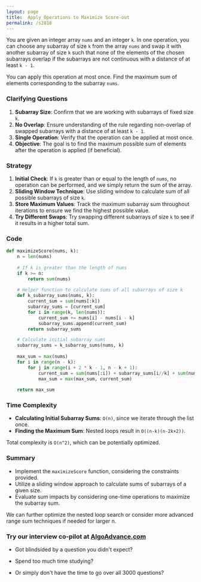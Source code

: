 ```yaml
---
layout: page
title:  Apply Operations to Maximize Score-out
permalink: /s2818
---
```


You are given an integer array `nums` and an integer `k`. In one operation, you can choose any subarray of size `k` from the array `nums` and swap it with another subarray of size `k` such that none of the elements of the chosen subarrays overlap if the subarrays are not continuous with a distance of at least `k - 1`. 

You can apply this operation at most once. Find the maximum sum of elements corresponding to the subarray `nums`.

### Clarifying Questions

1. **Subarray Size**: Confirm that we are working with subarrays of fixed size `k`.
2. **No Overlap**: Ensure understanding of the rule regarding non-overlap of swapped subarrays with a distance of at least `k - 1`.
3. **Single Operation**: Verify that the operation can be applied at most once.
4. **Objective**: The goal is to find the maximum possible sum of elements after the operation is applied (if beneficial).

### Strategy

1. **Initial Check**: If `k` is greater than or equal to the length of `nums`, no operation can be performed, and we simply return the sum of the array. 
2. **Sliding Window Technique**: Use sliding window to calculate sum of all possible subarrays of size `k`.
3. **Store Maximum Values**: Track the maximum subarray sum throughout iterations to ensure we find the highest possible value.
4. **Try Different Swaps**: Try swapping different subarrays of size `k` to see if it results in a higher total sum.

### Code
```python
def maximizeScore(nums, k):
    n = len(nums)
    
    # If k is greater than the length of nums
    if k >= n:
        return sum(nums)
    
    # Helper function to calculate sums of all subarrays of size k
    def k_subarray_sums(nums, k):
        current_sum = sum(nums[:k])
        subarray_sums = [current_sum]
        for i in range(k, len(nums)):
            current_sum += nums[i] - nums[i - k]
            subarray_sums.append(current_sum)
        return subarray_sums

    # Calculate initial subarray sums
    subarray_sums = k_subarray_sums(nums, k)
    
    max_sum = max(nums)
    for i in range(n - k):
        for j in range(i + 2 * k - 1, n - k + 1):
            current_sum = sum(nums[:i]) + subarray_sums[i//k] + sum(nums[(i+k):j]) + subarray_sums[j//k] + sum(nums[(j+k):])
            max_sum = max(max_sum, current_sum)
    
    return max_sum
```

### Time Complexity

- **Calculating Initial Subarray Sums**: `O(n)`, since we iterate through the list once.
- **Finding the Maximum Sum**: Nested loops result in `O((n-k)(n-2k+2))`.

Total complexity is `O(n^2)`, which can be potentially optimized.

### Summary
- Implement the `maximizeScore` function, considering the constraints provided.
- Utilize a sliding window approach to calculate sums of subarrays of a given size.
- Evaluate sum impacts by considering one-time operations to maximize the subarray sum.

We can further optimize the nested loop search or consider more advanced range sum techniques if needed for larger n.


### Try our interview co-pilot at [AlgoAdvance.com](https://algoAdvance.com)

- Got blindsided by a question you didn't expect?

- Spend too much time studying?

- Or simply don't have the time to go over all 3000 questions?

